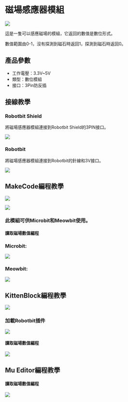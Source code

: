 # 磁場感應器模組

![](./images/magnet2.png)

這是一隻可以感應磁場的模組，它返回的數值是數位形式。

數值範圍由0-1，沒有探測到磁石時返回1，探測到磁石時返回0。

## 產品參數

- 工作電壓：3.3V~5V
- 類型：數位模組
- 接口：3Pin防反插

## 接線教學

### Robotbit Shield

將磁場感應器模組連接到Robotbit Shield的3PIN接口。

![](./images/magnet_wire2.png)

### Robotbit

將磁場感應器模組連接到Robotbit的針線和3V接口。

![](./images/magnet_wire1.png)

## MakeCode編程教學

![](./PWmodules/images/mcbanner.png)

![](../Meowbit/images/acbanner.png)

### 此模組可供Microbit和Meowbit使用。

#### 讀取磁場數值編程

### Microbit:

![](./images/digitRead_code.png)

### Meowbit:

![](./images/digitRead_codeMeow.png)

## KittenBlock編程教學

![](./PWmodules/images/kbbanner.png)

### 加載Robotbit插件

![](./images/addRB.png)

#### 讀取磁場數值編程

![](./images/magnet_codekb.png)

## Mu Editor編程教學

#### 讀取磁場數值編程

![](./images/magnet_codemu.png)